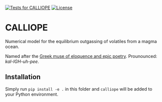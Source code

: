 [![Tests for CALLIOPE](https://github.com/FormingWorlds/CALLIOPE/actions/workflows/tests.yaml/badge.svg)](https://github.com/FormingWorlds/CALLIOPE/actions/workflows/tests.yaml)
[![License](https://img.shields.io/badge/License-Apache_2.0-blue.svg)](https://opensource.org/licenses/Apache-2.0)

# CALLIOPE
Numerical model for the equilibrium outgassing of volatiles from a magma ocean.

Named after the [Greek muse of eloquence and epic poetry](https://en.wikipedia.org/wiki/Calliope).
Prounounced: *kal-IGH-uh-pee*.

## Installation

Simply run `pip install -e .` in this folder and `calliope` will be added to your Python environment.
